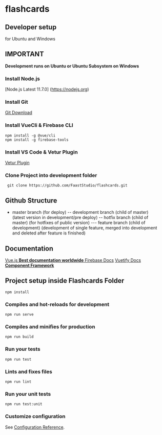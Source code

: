 # flashcards
## Developer setup
  for Ubuntu and Windows
## IMPORTANT
**Development runs on Ubuntu or Ubuntu Subsystem on Windows**


### Install Node.js

[Node.js Latest 11.7.0] (https://nodejs.org)

### Install Git

[Git Download](https://git-scm.com/downloads)


### Install VueCli & Firebase CLI

```
npm install -g @vue/cli
npm install -g firebase-tools
```

### Install VS Code & Vetur Plugin

[Vetur Plugin](https://marketplace.visualstudio.com/items?itemName=octref.vetur)

### Clone Project into development folder

```
 git clone https://github.com/FaastStudio/flashcards.git
```

## Github Structure

- master branch (for deploy)
  -- development branch (child of master)(latest version in development/pre deploy)
  -- hotfix branch (child of master) (for hotfixes of public version)
    --- feature branch (child of development) (development of single feature, merged into development and deleted after feature is finished)

## Documentation

[Vue.js **Best documentation worldwide** ](https://vuejs.org/v2/guide/)
[Firebase Docs](https://firebase.google.com/docs/)
[Vuetify Docs **Component Framework**](https://vuetifyjs.com/en/getting-started/quick-start)

## Project setup inside Flashcards Folder
```
npm install
```

### Compiles and hot-reloads for development
```
npm run serve
```

### Compiles and minifies for production
```
npm run build
```

### Run your tests
```
npm run test
```

### Lints and fixes files
```
npm run lint
```

### Run your unit tests
```
npm run test:unit
```

### Customize configuration
See [Configuration Reference](https://cli.vuejs.org/config/).
